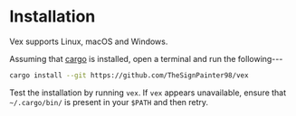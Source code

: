 # Installation

Vex supports Linux, macOS and Windows.

<!-- ## Install via Snap (Linux + macOS only) -->
<!---->
<!-- The easiest way to install `vex` is via the [snap][vex-snap]. -->
<!-- On Linux and macOS, open a terminal and run the following--- -->
<!-- ```bash -->
<!-- sudo snap install vex -->
<!---->
<!-- # If vex will be run on removable media, run this--- -->
<!-- sudo snap connect vex:removable-storage -->
<!-- ``` -->
<!---->
<!-- Test the installation by running `vex`. -->

<!-- ## Install via cargo -->
<!---->
<!-- Use this option if snaps are unavailable on your system. -->
<!---->
Assuming that [cargo][cargo] is installed, open a terminal and run the following---
```bash
cargo install --git https://github.com/TheSignPainter98/vex
```

Test the installation by running `vex`.
If `vex` appears unavailable, ensure that `~/.cargo/bin/` is present in your `$PATH` and then retry.

[cargo]: https://doc.rust-lang.org/cargo/getting-started/installation.html
<!-- [vex-snap]: https://snapcraft.io/vex -->
